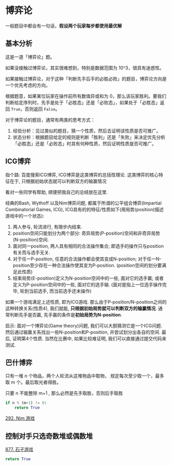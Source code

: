 # 博弈论

一般题目中都会有一句话，**假设两个玩家每步都使用最优解**

## 基本分析

这是一道「博弈论」题。

如果没接触过博弈论，其实很难想到，特别是数据范围为 10^3，很具有迷惑性。

如果接触过博弈论，对于这种「判断先手后手的必胜必败」的题目，博弈论方向是一个优先考虑的方向。

根据题意，如果某位玩家在操作前所有数值异或和为 0，那么该玩家胜利。要我们判断给定序列时，先手是处于「必胜态」还是「必败态」，如果处于「必胜态」返回 `True`，否则返回 `False`。

对于博弈论的题目，通常有两类的思考方式：

1. 经验分析：见过类似的题目，猜一个性质，然后去证明该性质是否可推广。
2. 状态分析：根据题目给定的规则是判断「胜利」还是「失败」来决定优先分析「必胜态」还是「必败态」时具有何种性质，然后证明性质是否可推广。

## ICG博弈

指个路: 百度搜索ICG博弈, ICG博弈是这类博弈的总括性理论. 这类博弈的核心特征在于, 只根据初始状态就可以判断双方的输赢情况

看对一些同学有帮助, 顺便把我自己的总结放在这里.

经典的Bash, Wythoff 以及Nim博弈问题, 都属于所谓的公平组合博弈(Impartial Combinatorial Games, ICG), ICG具有的的特征/性质如下(用局势(position)描述游戏中的一个状态):

1. 两人参与, 轮流进行, 有限步内结束.
2. position空间只能划分为两个部分: 奇异局势(P-position)空间和非奇异局势(N-position)空间.
3. 面对同一position, 两人具有相同的合法操作集合; 即选手的操作只与position有关而与选手无关.
4. 对于任一P-position, 任意的合法操作都会使其变成N-position; 对于任一N-position至少存在一种合法操作使其变为P-position. (position空间的划分要满足此性质)
5. 结束局势(E-position)定义为N-position空间中的一些, 面对它的选手赢; 或者定义为P-position空间中的一些, 面对它的选手输. (面对是指上一位选手操作完毕, 轮到当前选手, 而当前选手还未操作)

如果一个游戏满足上述性质, 即为ICG游戏. 那么由于P-position/N-position之间的这种转换关系(性质4), 我们就能, **只根据初始局势就可以判断双方的输赢情况**. 通常判断先手是否赢, 先手赢的条件是**初始局势为N-position**.

启示: 面对一个博弈论(Game theory)问题, 我们可以大胆猜测它是一个ICG问题. 然后通过输赢关系找出一些N-position和P-position, 并尝试划分出各自的空间. 最后, 证明第4个性质. 当然在比赛中, 如果比较难证明, 我们可以直接通过提交代码来测试.

## 巴什博弈 

只有一堆 n 个物品，两个人轮流从这堆物品中取物， 规定每次至少取一个，最多取 m 个。最后取光者得胜。 

只要 n 不能整除 m+1 , 那么必然是先手取胜，否则后手取胜

```python
if n % (m+1) != 0:
	return True
```

[292. Nim 游戏](https://leetcode.cn/problems/nim-game/)

## 控制对手只选奇数堆或偶数堆

[877. 石子游戏](https://leetcode.cn/problems/stone-game/)

```python
return True
```


